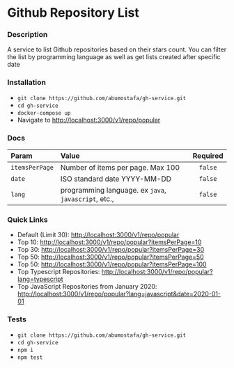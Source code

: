 # Github Repository List

### Description
A service to list Github repositories based on their stars count. You can filter the list by programming language as well as get lists created after specific date


### Installation
- ```git clone https://github.com/abumostafa/gh-service.git```
- ```cd gh-service```
- ```docker-compose up```
- Navigate to [http://localhost:3000/v1/repo/popular](http://localhost:3000/v1/repo/popular)


### Docs
| Param          | Value                                                | Required  |
|:-------------  |:-----------------------------------------------------|:---------:|
| `itemsPerPage` | Number of items per page. Max 100                    | `false`   |
| `date`         | ISO standard date  YYYY-MM-DD                        | `false`   |
| `lang`         | programming language. ex `java`, `javascript`, etc., | `false`   |


### Quick Links
- Default (Limit 30): [http://localhost:3000/v1/repo/popular](http://localhost:3000/v1/repo/popular)
- Top 10: [http://localhost:3000/v1/repo/popular?itemsPerPage=10](http://localhost:3000/v1/repo/popular?itemsPerPage=10)
- Top 30: [http://localhost:3000/v1/repo/popular?itemsPerPage=30](http://localhost:3000/v1/repo/popular?itemsPerPage=30)
- Top 50: [http://localhost:3000/v1/repo/popular?itemsPerPage=50](http://localhost:3000/v1/repo/popular?itemsPerPage=50)
- Top 50: [http://localhost:3000/v1/repo/popular?itemsPerPage=100](http://localhost:3000/v1/repo/popular?itemsPerPage=100)
- Top Typescript Repositories: [http://localhost:3000/v1/repo/popular?lang=typescript](http://localhost:3000/v1/repo/popular?lang=typescript)
- Top JavaScript Repositories from January 2020: [http://localhost:3000/v1/repo/popular?lang=javascript&date=2020-01-01](http://localhost:3000/v1/repo/popular?lang=javascript&date=2020-01-01)


### Tests
- ```git clone https://github.com/abumostafa/gh-service.git```
- ```cd gh-service```
- ```npm i```
- ```npm test```

